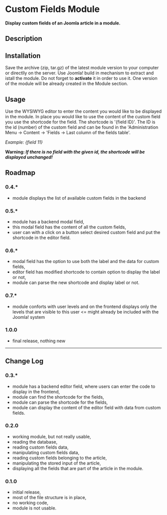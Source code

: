 # Custom Fields Module
**Display custom fields of an Joomla article in a module.**

## Description

## Installation

Save the archive (zip, tar.gz) of the latest module version to your computer or directlly on the server. Use Joomla! build in mechanism to extract and istall the module. Do not forget to **activate** it in order to use it. One version of the module will be already created in the Module section.

## Usage

Use the WYSIWYG editor to enter the content you would like to be displayed in the module. In place you would like to use the content of the custom field you use the shortcode for the field. The shortcode is '{field ID}'. The ID is the id (number) of the custom field and can be found in the 'Administration Menu -> Content -> 'Fields -> Last column of the fields table'.

*Example: {field 11}*

**Warning: _If there is no field with the given id, the shortcode will be displayed unchanged!_**

## Roadmap
### 0.4.*
- module displays the list of available custom fields in the backend

### 0.5.*
- module has a backend modal field,
- this modal field has the content of all the custom fields,
- user can with a click on a button select desired custom field and put the shortcode in the editor field.

### 0.6.*
- modal field has the option to use both the label and the data for custom fields,
- editor field has modified shortcode to contain option to display the label or not,
- module can parse the new shortcode and display label or not.

### 0.7.*
- module conforts with user levels and on the frontend displays only the levels that are visible to this user <= might already be included with the Joomla! system

### 1.0.0
- final release, nothing new
---
## Change Log
### 0.3.*
- module has a backend editor field, where users can enter the code to display in the frontend,
- module can find the shortcode for the fields,
- module can parse the shortcode for the fields,
- module can display the content of the editor field with data from custom fields.

### 0.2.0
- working module, but not really usable,
- reading the database,
- reading custom fields data,
- manipulating custom fields data,
- reading custom fields belonging to the article,
- manipulating the stored input of the article,
- displaying all the fields that are part of the article in the module.

### 0.1.0
- initial release,
- most of the file structure is in place,
- no working code,
- module is not usable.
